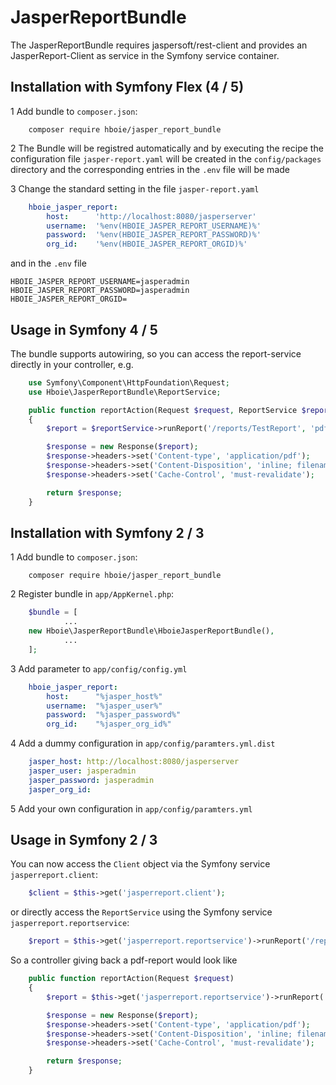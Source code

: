 # JasperReportBundle

The JasperReportBundle requires jaspersoft/rest-client and provides an JasperReport-Client as service in the Symfony service container.

## Installation with Symfony Flex (4 / 5)

1 Add bundle to <code>composer.json</code>:
```shel
    composer require hboie/jasper_report_bundle
```
2 The Bundle will be registred automatically and by executing the recipe the configuration 
file <code>jasper-report.yaml</code>
will be created in the <code>config/packages</code> directory and the corresponding entries
in the <code>.env</code> file will be made

3 Change the standard setting in the file <code>jasper-report.yaml</code>

```yml
    hboie_jasper_report:
        host:      'http://localhost:8080/jasperserver'
        username:  '%env(HBOIE_JASPER_REPORT_USERNAME)%'
        password:  '%env(HBOIE_JASPER_REPORT_PASSWORD)%'
        org_id:    '%env(HBOIE_JASPER_REPORT_ORGID)%'
```

and in the <code>.env</code> file

```
HBOIE_JASPER_REPORT_USERNAME=jasperadmin
HBOIE_JASPER_REPORT_PASSWORD=jasperadmin
HBOIE_JASPER_REPORT_ORGID=
```

## Usage in Symfony 4 / 5

The bundle supports autowiring, so you can access the report-service directly in your controller, e.g.
```php
    use Symfony\Component\HttpFoundation\Request;
    use Hboie\JasperReportBundle\ReportService;

    public function reportAction(Request $request, ReportService $reportService)
    {
        $report = $reportService->runReport('/reports/TestReport', 'pdf');

        $response = new Response($report);
        $response->headers->set('Content-type', 'application/pdf');
        $response->headers->set('Content-Disposition', 'inline; filename=Report.pdf');
        $response->headers->set('Cache-Control', 'must-revalidate');

        return $response;
    }
```

## Installation with Symfony 2 / 3

1 Add bundle to <code>composer.json</code>:
```shel
    composer require hboie/jasper_report_bundle
```
2 Register bundle in <code>app/AppKernel.php</code>:
```php
    $bundle = [
            ...
    new Hboie\JasperReportBundle\HboieJasperReportBundle(),
            ...
    ];
```
3 Add parameter to <code>app/config/config.yml</code>
```yml
    hboie_jasper_report:
        host:      "%jasper_host%"
        username:  "%jasper_user%"
        password:  "%jasper_password%"
        org_id:    "%jasper_org_id%"
```
4 Add a dummy configuration in <code>app/config/paramters.yml.dist</code>
```yml
    jasper_host: http://localhost:8080/jasperserver
    jasper_user: jasperadmin
    jasper_password: jasperadmin
    jasper_org_id:
```
5 Add your own configuration in <code>app/config/paramters.yml</code>

## Usage in Symfony 2 / 3

You can now access the <code>Client</code> object via the Symfony service <code>jasperreport.client</code>:
```php
    $client = $this->get('jasperreport.client');
```
or directly access the <code>ReportService</code> using the Symfony service <code>jasperreport.reportservice</code>:
```php
    $report = $this->get('jasperreport.reportservice')->runReport('/reports/TestReport', 'pdf');
```
So a controller giving back a pdf-report would look like
```php
    public function reportAction(Request $request)
    {
        $report = $this->get('jasperreport.reportservice')->runReport('/reports/TestReport', 'pdf');

        $response = new Response($report);
        $response->headers->set('Content-type', 'application/pdf');
        $response->headers->set('Content-Disposition', 'inline; filename=Report.pdf');
        $response->headers->set('Cache-Control', 'must-revalidate');

        return $response;
    }
```
